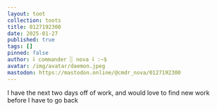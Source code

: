 ```yaml
---
layout: toot
collection: toots
title: 0127192300
date: 2025-01-27
published: true
tags: []
pinned: false
author: ⸸ commander ░ nova ⸸ :~$
avatar: /img/avatar/daemon.jpeg
mastodon: https://mastodon.online/@cmdr_nova/0127192300
---
```


I have the next two days off of work, and would love to find new work before I have to go back

